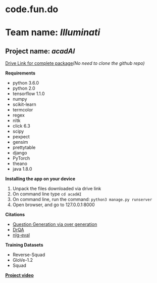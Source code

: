 # code.fun.do

# Team name: *Illuminati*

## Project name: *acadAI*

[Drive Link for complete package](https://drive.google.com/open?id=1rqngY6jLpqIC8I09H5AMNBeybUO6tECQ)*(No need to clone the github repo)*

**Requirements**
* python 3.6.0
* python 2.0
* tensorflow 1.1.0
* numpy
* scikit-learn
* termcolor
* regex
* nltk
* click 6.3
* scipy
* pexpect
* gensim
* prettytable
* django
* PyTorch
* theano
* java 1.8.0

**Installing the app on your device**
1. Unpack the files downloaded via drive link
2. On command line type ```cd acadAI```
3. On command line, run the command: ```python3 manage.py runserver```
4. Open browser, and go to 127.0.0.1:8000

**Citations**
* [Question Generation via over generation](http://www.cs.cmu.edu/~ark/mheilman/questions/)
* [DrQA](https://github.com/facebookresearch/DrQA)
* [nlg-eval](https://github.com/Maluuba/nlg-eval)

**Training Datasets**
* Reverse-Squad
* GloVe-1.2
* Squad

**[Project video](https://www.youtube.com/watch?v=v-0I6C99pyI)**
